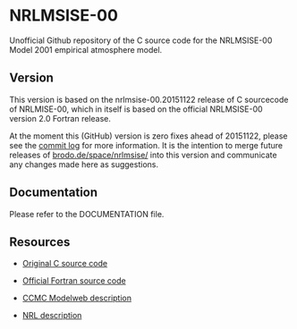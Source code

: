 # NRLMSISE-00
Unofficial Github repository of the C source code for the NRLMSISE-00 Model 2001 empirical atmosphere model.

## Version

This version is based on the nrlmsise-00.20151122 release of C sourcecode of NRLMISE-00, which in itself is based on the official NRLMSISE-00 version 2.0 Fortran release.

At the moment this (GitHub) version is zero fixes ahead of 20151122, please see the [commit log](https://github.com/magnific0/NRLMISE-00/commits/master) for more information. It is the intention to merge future releases of [brodo.de/space/nrlmsise/](http://www.brodo.de/space/nrlmsise) into this version and communicate any changes made here as suggestions.

## Documentation

Please refer to the DOCUMENTATION file.

## Resources

* [Original C source code](http://www.brodo.de/space/nrlmsise/)

* [Official Fortran source code](https://www.nrl.navy.mil/ppd/sites/www.nrl.navy.mil.ppd/files/source_code/nrlmsise00.f)

* [CCMC Modelweb description](http://ccmc.gsfc.nasa.gov/modelweb/atmos/nrlmsise00.html)
 
* [NRL description](http://web.archive.org/web/20170109045803/https://www.nrl.navy.mil/research/nrl-review/2003/atmospheric-science/picone/)
